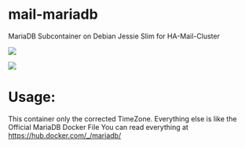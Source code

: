 # mail-mariadb
MariaDB Subcontainer on Debian Jessie Slim for HA-Mail-Cluster

[![](https://images.microbadger.com/badges/image/amssn/mail-mariadb.svg)](https://microbadger.com/images/amssn/mail-mariadb "Get your own image badge on microbadger.com")

[![](https://images.microbadger.com/badges/version/amssn/mail-mariadb.svg)](https://microbadger.com/images/amssn/mail-mariadb "Get your own version badge on microbadger.com")

# Usage:

This container only the corrected TimeZone. Everything else is like the Official MariaDB Docker File
You can read everything at https://hub.docker.com/_/mariadb/
